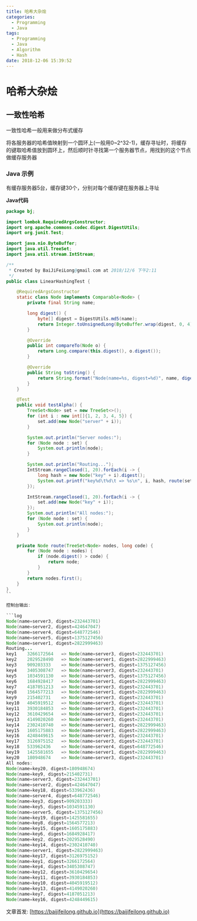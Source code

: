 ```yaml
---
title: 哈希大杂烩
categories:
  - Programming
  - Java
tags:
  - Programming
  - Java
  - Algorithm
  - Hash
date: 2018-12-06 15:39:52
---
```


# 哈希大杂烩

## 一致性哈希

一致性哈希一般用来做分布式缓存

将各服务器的哈希值映射到一个圆环上(一般用0~2^32-1)，缓存寻址时，将缓存的键取哈希值放到圆环上，然后顺时针寻找第一个服务器节点，用找到的这个节点做缓存服务器

### Java 示例

有缓存服务器5台，缓存键30个，分别对每个缓存键在服务器上寻址

<!--more-->

**Java代码**

```java
package bj;

import lombok.RequiredArgsConstructor;
import org.apache.commons.codec.digest.DigestUtils;
import org.junit.Test;

import java.nio.ByteBuffer;
import java.util.TreeSet;
import java.util.stream.IntStream;

/**
 * Created by BaiJiFeiLong@gmail.com at 2018/12/6 下午2:11
 */
public class LinearHashingTest {

    @RequiredArgsConstructor
    static class Node implements Comparable<Node> {
        private final String name;

        long digest() {
            byte[] digest = DigestUtils.md5(name);
            return Integer.toUnsignedLong(ByteBuffer.wrap(digest, 0, 4).getInt());
        }

        @Override
        public int compareTo(Node o) {
            return Long.compare(this.digest(), o.digest());
        }

        @Override
        public String toString() {
            return String.format("Node(name=%s, digest=%d)", name, digest());
        }
    }

    @Test
    public void testAlpha() {
        TreeSet<Node> set = new TreeSet<>();
        for (int i : new int[]{1, 2, 3, 4, 5}) {
            set.add(new Node("server" + i));
        }

        System.out.println("Server nodes:");
        for (Node node : set) {
            System.out.println(node);
        }

        System.out.println("Routing...");
        IntStream.rangeClosed(1, 20).forEach(i -> {
            long hash = new Node("key" + i).digest();
            System.out.printf("key%d\t%d\t => %s\n", i, hash, route(set, hash));
        });

        IntStream.rangeClosed(1, 20).forEach(i -> {
            set.add(new Node("key" + i));
        });
        System.out.println("All nodes:");
        for (Node node : set) {
            System.out.println(node);
        }
    }

    private Node route(TreeSet<Node> nodes, long code) {
        for (Node node : nodes) {
            if (node.digest() > code) {
                return node;
            }
        }
        return nodes.first();
    }
}
``

控制台输出:

```log
Node(name=server3, digest=232443701)
Node(name=server2, digest=424647047)
Node(name=server4, digest=648772546)
Node(name=server5, digest=1375127456)
Node(name=server1, digest=2822999463)
Routing...
key1	3266172564	 => Node(name=server3, digest=232443701)
key2	2029528490	 => Node(name=server1, digest=2822999463)
key3	909203333	 => Node(name=server5, digest=1375127456)
key4	3405308747	 => Node(name=server3, digest=232443701)
key5	1034591130	 => Node(name=server5, digest=1375127456)
key6	1684928417	 => Node(name=server1, digest=2822999463)
key7	4187051213	 => Node(name=server3, digest=232443701)
key8	1564577213	 => Node(name=server1, digest=2822999463)
key9	215402731	 => Node(name=server3, digest=232443701)
key10	4045919512	 => Node(name=server3, digest=232443701)
key11	3930184853	 => Node(name=server3, digest=232443701)
key12	3610429654	 => Node(name=server3, digest=232443701)
key13	4149020260	 => Node(name=server3, digest=232443701)
key14	2302410740	 => Node(name=server1, digest=2822999463)
key15	1605175883	 => Node(name=server1, digest=2822999463)
key16	4248449615	 => Node(name=server3, digest=232443701)
key17	3126975152	 => Node(name=server3, digest=232443701)
key18	533962436	 => Node(name=server4, digest=648772546)
key19	1425581655	 => Node(name=server1, digest=2822999463)
key20	180948674	 => Node(name=server3, digest=232443701)
All nodes:
Node(name=key20, digest=180948674)
Node(name=key9, digest=215402731)
Node(name=server3, digest=232443701)
Node(name=server2, digest=424647047)
Node(name=key18, digest=533962436)
Node(name=server4, digest=648772546)
Node(name=key3, digest=909203333)
Node(name=key5, digest=1034591130)
Node(name=server5, digest=1375127456)
Node(name=key19, digest=1425581655)
Node(name=key8, digest=1564577213)
Node(name=key15, digest=1605175883)
Node(name=key6, digest=1684928417)
Node(name=key2, digest=2029528490)
Node(name=key14, digest=2302410740)
Node(name=server1, digest=2822999463)
Node(name=key17, digest=3126975152)
Node(name=key1, digest=3266172564)
Node(name=key4, digest=3405308747)
Node(name=key12, digest=3610429654)
Node(name=key11, digest=3930184853)
Node(name=key10, digest=4045919512)
Node(name=key13, digest=4149020260)
Node(name=key7, digest=4187051213)
Node(name=key16, digest=4248449615)
```

文章首发: [https://baijifeilong.github.io](https://baijifeilong.github.io)
